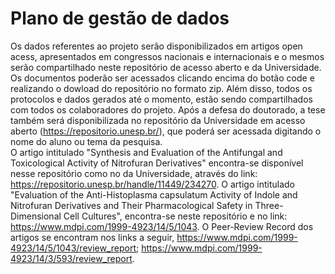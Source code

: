# Plano de gestão de dados
Os dados referentes ao projeto serão disponibilizados em artigos open acess, apresentados em congressos nacionais e internacionais e o mesmos serão compartilhado neste repositório de acesso aberto e da Universidade. Os documentos poderão ser acessados clicando encima do botão code e realizando o dowload do repositório no formato zip. Além disso, todos os protocolos e dados gerados até o momento, estão sendo compartilhados com todos os colaboradores do projeto. Após a defesa do doutorado, a tese também será disponibilizada no repositório da Universidade em acesso aberto (https://repositorio.unesp.br/), que poderá ser acessada digitando o nome do aluno ou tema da pesquisa.  
O artigo intitulado "Synthesis and Evaluation of the Antifungal and Toxicological Activity of Nitrofuran Derivatives" encontra-se disponível nesse repositório como no da Universidade, através do link: https://repositorio.unesp.br/handle/11449/234270. O artigo intitulado "Evaluation of the Anti-Histoplasma capsulatum Activity of Indole and Nitrofuran Derivatives and Their Pharmacological Safety in Three-Dimensional Cell Cultures", encontra-se neste repositório e no link: https://www.mdpi.com/1999-4923/14/5/1043. O Peer-Review Record dos artigos se encontram nos links a seguir, https://www.mdpi.com/1999-4923/14/5/1043/review_report; https://www.mdpi.com/1999-4923/14/3/593/review_report.
